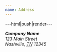 ```yaml
---
name: Address
---
```


---html|push|render---

<address>
	<strong>Company Name</strong><br>
	123 Main Street<br>
	Nashville, <abbr title="Tennessee">TN</abbr> 12345
</address>